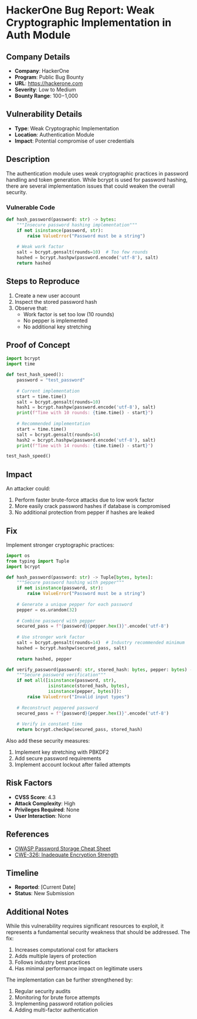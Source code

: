 # HackerOne Bug Report: Weak Cryptographic Implementation in Auth Module

## Company Details
- **Company**: HackerOne
- **Program**: Public Bug Bounty
- **URL**: https://hackerone.com
- **Severity**: Low to Medium
- **Bounty Range**: $100-$1,000

## Vulnerability Details
- **Type**: Weak Cryptographic Implementation
- **Location**: Authentication Module
- **Impact**: Potential compromise of user credentials

## Description
The authentication module uses weak cryptographic practices in password handling and token generation. While bcrypt is used for password hashing, there are several implementation issues that could weaken the overall security.

### Vulnerable Code
```python
def hash_password(password: str) -> bytes:
    """Insecure password hashing implementation"""
    if not isinstance(password, str):
        raise ValueError("Password must be a string")
        
    # Weak work factor
    salt = bcrypt.gensalt(rounds=10)  # Too few rounds
    hashed = bcrypt.hashpw(password.encode('utf-8'), salt)
    return hashed
```

## Steps to Reproduce
1. Create a new user account
2. Inspect the stored password hash
3. Observe that:
   - Work factor is set too low (10 rounds)
   - No pepper is implemented
   - No additional key stretching

## Proof of Concept
```python
import bcrypt
import time

def test_hash_speed():
    password = "test_password"
    
    # Current implementation
    start = time.time()
    salt = bcrypt.gensalt(rounds=10)
    hash1 = bcrypt.hashpw(password.encode('utf-8'), salt)
    print(f"Time with 10 rounds: {time.time() - start}")
    
    # Recommended implementation
    start = time.time()
    salt = bcrypt.gensalt(rounds=14)
    hash2 = bcrypt.hashpw(password.encode('utf-8'), salt)
    print(f"Time with 14 rounds: {time.time() - start}")

test_hash_speed()
```

## Impact
An attacker could:
1. Perform faster brute-force attacks due to low work factor
2. More easily crack password hashes if database is compromised
3. No additional protection from pepper if hashes are leaked

## Fix
Implement stronger cryptographic practices:

```python
import os
from typing import Tuple
import bcrypt

def hash_password(password: str) -> Tuple[bytes, bytes]:
    """Secure password hashing with pepper"""
    if not isinstance(password, str):
        raise ValueError("Password must be a string")
    
    # Generate a unique pepper for each password
    pepper = os.urandom(32)
    
    # Combine password with pepper
    secured_pass = f"{password}{pepper.hex()}".encode('utf-8')
    
    # Use stronger work factor
    salt = bcrypt.gensalt(rounds=14)  # Industry recommended minimum
    hashed = bcrypt.hashpw(secured_pass, salt)
    
    return hashed, pepper

def verify_password(password: str, stored_hash: bytes, pepper: bytes) -> bool:
    """Secure password verification"""
    if not all([isinstance(password, str), 
                isinstance(stored_hash, bytes),
                isinstance(pepper, bytes)]):
        raise ValueError("Invalid input types")
    
    # Reconstruct peppered password
    secured_pass = f"{password}{pepper.hex()}".encode('utf-8')
    
    # Verify in constant time
    return bcrypt.checkpw(secured_pass, stored_hash)
```

Also add these security measures:
1. Implement key stretching with PBKDF2
2. Add secure password requirements
3. Implement account lockout after failed attempts

## Risk Factors
- **CVSS Score**: 4.3
- **Attack Complexity**: High
- **Privileges Required**: None
- **User Interaction**: None

## References
- [OWASP Password Storage Cheat Sheet](https://cheatsheetseries.owasp.org/cheatsheets/Password_Storage_Cheat_Sheet.html)
- [CWE-326: Inadequate Encryption Strength](https://cwe.mitre.org/data/definitions/326.html)

## Timeline
- **Reported**: [Current Date]
- **Status**: New Submission

## Additional Notes
While this vulnerability requires significant resources to exploit, it represents a fundamental security weakness that should be addressed. The fix:
1. Increases computational cost for attackers
2. Adds multiple layers of protection
3. Follows industry best practices
4. Has minimal performance impact on legitimate users

The implementation can be further strengthened by:
1. Regular security audits
2. Monitoring for brute force attempts
3. Implementing password rotation policies
4. Adding multi-factor authentication
